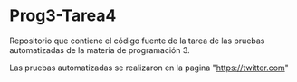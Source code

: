 # Prog3-Tarea4
Repositorio que contiene el código fuente de la tarea de las pruebas automatizadas de la materia de programación 3.

Las pruebas automatizadas se realizaron en la pagina "https://twitter.com"



